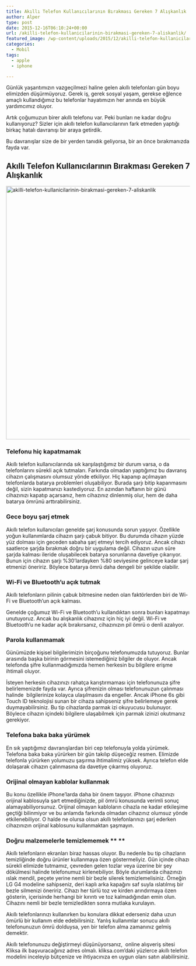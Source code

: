 ```yaml
---
title: Akıllı Telefon Kullanıcılarının Bırakması Gereken 7 Alışkanlık
author: Alper
type: post
date: 2015-12-16T06:10:24+00:00
url: /akilli-telefon-kullanicilarinin-birakmasi-gereken-7-aliskanlik/
featured_image: /wp-content/uploads/2015/12/akilli-telefon-kullanicilarinin-birakmasi-gereken-7-aliskanlik-100x100.jpg
categories:
  - Mobil
tags:
  - apple
  - iphone

---
```

<span style="font-weight: 400;">Günlük yaşantımızın vazgeçilmezi haline gelen akıllı telefonları gün boyu elimizden düşürmüyoruz. Gerek iş, gerek sosyal yaşam, gerekse eğlence amaçlı kullandığımız bu telefonlar hayatımızın her anında en büyük yardımcımız oluyor. </span>

<span style="font-weight: 400;">Artık çoğumuzun birer akıllı telefonu var. Peki bunları ne kadar doğru kullanıyoruz? Sizler için akıllı telefon kullanıcılarının fark etmeden yaptığı birkaç hatalı davranışı bir araya getirdik. </span>

<span style="font-weight: 400;">Bu davranışlar size de bir yerden tanıdık geliyorsa, bir an önce bırakmanızda fayda var.</span>

## Akıllı Telefon Kullanıcılarının Bırakması Gereken 7 Alışkanlık

<img class="alignnone size-full wp-image-15838" src="https://www.murekkep.org/wp-content/uploads/2015/12/akilli-telefon-kullanicilarinin-birakmasi-gereken-7-aliskanlik.jpg" alt="akilli-telefon-kullanicilarinin-birakmasi-gereken-7-aliskanlik" width="900" height="693" srcset="https://www.murekkep.org/wp-content/uploads/2015/12/akilli-telefon-kullanicilarinin-birakmasi-gereken-7-aliskanlik.jpg 900w, https://www.murekkep.org/wp-content/uploads/2015/12/akilli-telefon-kullanicilarinin-birakmasi-gereken-7-aliskanlik-768x591.jpg 768w, https://www.murekkep.org/wp-content/uploads/2015/12/akilli-telefon-kullanicilarinin-birakmasi-gereken-7-aliskanlik-400x308.jpg 400w, https://www.murekkep.org/wp-content/uploads/2015/12/akilli-telefon-kullanicilarinin-birakmasi-gereken-7-aliskanlik-50x39.jpg 50w, https://www.murekkep.org/wp-content/uploads/2015/12/akilli-telefon-kullanicilarinin-birakmasi-gereken-7-aliskanlik-125x96.jpg 125w, https://www.murekkep.org/wp-content/uploads/2015/12/akilli-telefon-kullanicilarinin-birakmasi-gereken-7-aliskanlik-260x200.jpg 260w" sizes="(max-width: 900px) 100vw, 900px" /> 

### Telefonu hiç kapatmamak

<span style="font-weight: 400;">Akıllı telefon kullanıcılarında sık karşılaştığımız bir durum varsa, o da telefonlarını sürekli açık tutmaları. Farkında olmadan yaptığımız bu davranış cihazın çalışmasını olumsuz yönde etkiliyor. Hiç kapanıp açılmayan telefonlarda batarya problemleri oluşabiliyor. Burada şarjı bitip kapanmasını değil, sizin kapatmanızı kastediyoruz. En azından haftanın bir günü cihazınızı kapatıp açarsanız, hem cihazınız dinlenmiş olur, hem de daha batarya ömrünü arttırabilirsiniz. </span>

### Gece boyu şarj etmek

<span style="font-weight: 400;">Akıllı telefon kullanıcıları genelde şarj konusunda sorun yaşıyor. Özellikle yoğun kullanımlarda cihazın şarjı çabuk bitiyor. Bu durumda cihazın yüzde yüz dolması için geceden sabaha şarj etmeyi tercih ediyoruz. Ancak cihazı saatlerce şarjda bırakmak doğru bir uygulama değil. Cihazın uzun süre şarjda kalması ileride oluşabilecek batarya sorunlarına davetiye çıkarıyor. Bunun için cihazın şarjı %30’lardayken %80 seviyesine gelinceye kadar şarj etmenizi öneririz. Böylece batarya ömrü daha dengeli bir şekilde olabilir. </span>

### Wi-Fi ve Bluetooth’u açık tutmak

<span style="font-weight: 400;">Akıllı telefonların pilinin çabuk bitmesine neden olan faktörlerden biri de Wi-Fi ve Bluetooth’un açık kalması. </span>

<span style="font-weight: 400;">Genelde çoğumuz Wi-Fi ve Bluetooth’u kullandıktan sonra bunları kapatmayı unutuyoruz. Ancak bu alışkanlık cihazınız için hiç iyi değil. Wi-Fi ve Bluetooth’u ne kadar açık bırakırsanız, cihazınızın pil ömrü o denli azalıyor. </span>

### Parola kullanmamak

<span style="font-weight: 400;">Günümüzde kişisel bilgilerimizin birçoğunu telefonumuzda tutuyoruz. Bunlar arasında başka birinin görmesini istemediğiniz bilgiler de oluyor. Ancak telefonda şifre kullanmadığımızda hemen herkesin bu bilgilere erişme ihtimali oluyor. </span>

<span style="font-weight: 400;">İsteyen herkesin cihazınızı rahatça karıştırmaması için telefonunuza şifre belirlemenizde fayda var. Ayrıca şifrenizin olması telefonunuzun çalınması halinde  bilgilerinize kolayca ulaşılmasını da engeller. Ancak </span><span style="font-weight: 400;">iPhone 6s</span> <span style="font-weight: 400;">gibi Touch ID teknolojisi sunan bir cihaza sahipseniz şifre belirlemeye gerek duymayabilirsiniz. Bu tip cihazlarda parmak izi okuyucusu bulunuyor. Böylece cihazın içindeki bilgilere ulaşabilmek için parmak izinizi okutmanız gerekiyor. </span>

### Telefona baka baka yürümek

<span style="font-weight: 400;">En sık yaptığımız davranışlardan biri cep telefonuyla yolda yürümek. Telefona baka baka yürürken bir gün takılıp düşeceğiz resmen. Elimizde telefonla yürürken yolumuzu şaşırma ihtimalimiz yüksek. Ayrıca telefon elde dolaşarak cihazın çalınmasına da davetiye çıkarmış oluyoruz. </span>

### Orijinal olmayan kablolar kullanmak

<span style="font-weight: 400;">Bu konu özellikle iPhone’larda daha bir önem taşıyor. iPhone cihazınızı orijinal kablosuyla şart etmediğinizde, pil ömrü konusunda verimli sonuç alamayabiliyorsunuz. Orijinal olmayan kabloların cihazla ne kadar etkileşime geçtiği bilinmiyor ve bu anlamda farkında olmadan cihazınız olumsuz yönde etkilenebiliyor. O halde ne olursa olsun akıllı telefonlarınızı şarj ederken cihazınızın orijinal kablosunu kullanmaktan şaşmayın. </span>

### Doğru malzemelerle temizlememek ** **

<span style="font-weight: 400;">Akıllı telefonların ekranları biraz hassas oluyor. Bu nedenle bu tip cihazların temizliğinde doğru ürünler kullanmaya özen göstermeliyiz. Gün içinde cihazı sürekli elimizde tutmamız, çevreden gelen tozlar veya üzerine bir şey dökülmesi halinde telefonumuz kirlenebiliyor. Böyle durumlarda cihazınızı ıslak mendil, peçete yerine nemli bir bezle silerek temizlemelisiniz. Örneğin </span><span style="font-weight: 400;">LG G4</span> <span style="font-weight: 400;">modeline sahipseniz, deri kaplı arka kapağını saf suyla ıslatılmış bir bezle silmenizi öneririz. Cihazı her türlü toz ve kirden arındırmaya özen gösterin, içerisinde herhangi bir kırıntı ve toz kalmadığından emin olun. Cihazını nemli bir bezle temizledikten sonra mutlaka kurulayın.</span>

<span style="font-weight: 400;">Akıllı telefonlarınızı kullanırken bu konulara dikkat ederseniz daha uzun ömürlü bir kullanım elde edebilirsiniz. Yanlış kullanımlar sonucu akıllı telefonunuzun ömrü dolduysa, yen bir telefon alma zamanınız gelmiş demektir. </span>

<span style="font-weight: 400;">Akıllı telefonunuzu değiştirmeyi düşünüyorsanız,  online alışveriş sitesi </span><span style="font-weight: 400;">Kliksa</span> <span style="font-weight: 400;">ilk başvuracağınız adres olmalı. kliksa.com’daki yüzlerce akıllı telefon modelini inceleyip bütçenize ve ihtiyacınıza en uygun olanı satın alabilirsiniz. </span>